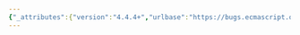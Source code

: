 ```yaml
---
{"_attributes":{"version":"4.4.4+","urlbase":"https://bugs.ecmascript.org/","maintainer":"dherman@mozilla.com"},"bug":{"bug_id":4539,"creation_ts":"2015-09-18 07:22:00 -0700","short_desc":"B.3.1: Unclear which early error rules from 12.2.6.1 are referenced","delta_ts":"2016-02-04 16:22:16 -0800","product":"ECMA-262 Edition 6","component":"technical issues","version":"unspecified","rep_platform":"All","op_sys":"All","bug_status":"CONFIRMED","priority":"Normal","bug_severity":"normal","everconfirmed":true,"reporter":{"uid":"andrebargull","name":"André Bargull"},"assigned_to":{"uid":"allen","name":"Allen Wirfs-Brock"},"cc":"brterlso","long_desc":[{"commentid":14701,"comment_count":0,"who":{"uid":"andrebargull","name":"André Bargull"},"bug_when":"2015-09-18 07:22:52 -0700","thetext":"B.3.1 __proto__ Property Names in Object Initializers\n\n\nB.3.1 needs to define which early error restrictions from 12.2.6.1 are amended:\n\n1. The general early error restrictions including the covered grammar.\n2. Or the early error restrictions when ObjectLiteral is an actual object initializer."},{"commentid":14913,"comment_count":1,"who":{"uid":"brterlso","name":"Brian Terlson"},"bug_when":"2016-02-04 16:22:16 -0800","thetext":"Fixed in ES2016 Draft (2c1854e94)"}]}}
---
```


